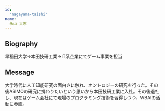 ```yaml
---
id:
  'nagayama-taishi'
name:
  永山 大志
---
```


## Biography
早稲田大学→本田技研工業→IT系企業にてゲーム事業を担当

## Message
大学時代に人工知能研究の面白さに触れ、オントロジーの研究を行った。その後ASIMOの研究に携わりたいという思いから本田技研工業に入社。その後退社し、現在はゲーム会社にて現場のプログラミング技術を習得しつつ、WBAIの活動に参画。
